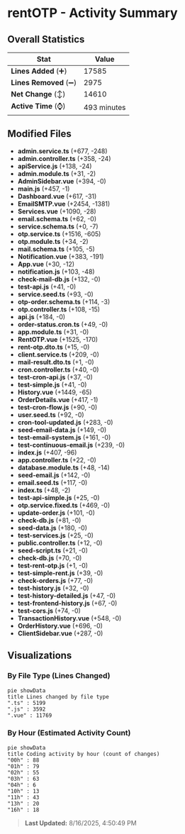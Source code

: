 # rentOTP - Activity Summary 

## Overall Statistics

| Stat                   | Value                                                             |
| ---------------------- | ----------------------------------------------------------------- |
| **Lines Added** (➕)   | 17585                                          |
| **Lines Removed** (➖) | 2975                                        |
| **Net Change** (↕)    | 14610                |
| **Active Time** (⌚)   | 493 minutes |


## Modified Files
- **admin.service.ts** (+677, -248)
- **admin.controller.ts** (+358, -24)
- **apiService.js** (+138, -24)
- **admin.module.ts** (+31, -2)
- **AdminSidebar.vue** (+394, -0)
- **main.js** (+457, -1)
- **Dashboard.vue** (+617, -31)
- **EmailSMTP.vue** (+2454, -1381)
- **Services.vue** (+1090, -28)
- **email.schema.ts** (+62, -0)
- **service.schema.ts** (+0, -7)
- **otp.service.ts** (+1516, -605)
- **otp.module.ts** (+34, -2)
- **mail.schema.ts** (+105, -5)
- **Notification.vue** (+383, -191)
- **App.vue** (+30, -12)
- **notification.js** (+103, -48)
- **check-mail-db.js** (+132, -0)
- **test-api.js** (+41, -0)
- **service.seed.ts** (+93, -0)
- **otp-order.schema.ts** (+114, -3)
- **otp.controller.ts** (+108, -15)
- **api.js** (+184, -0)
- **order-status.cron.ts** (+49, -0)
- **app.module.ts** (+31, -0)
- **RentOTP.vue** (+1525, -170)
- **rent-otp.dto.ts** (+15, -0)
- **client.service.ts** (+209, -0)
- **mail-result.dto.ts** (+1, -0)
- **cron.controller.ts** (+40, -0)
- **test-cron-api.js** (+37, -0)
- **test-simple.js** (+41, -0)
- **History.vue** (+1449, -65)
- **OrderDetails.vue** (+417, -1)
- **test-cron-flow.js** (+90, -0)
- **user.seed.ts** (+92, -0)
- **cron-tool-updated.js** (+283, -0)
- **seed-email-data.js** (+149, -0)
- **test-email-system.js** (+161, -0)
- **test-continuous-email.js** (+239, -0)
- **index.js** (+407, -96)
- **app.controller.ts** (+22, -0)
- **database.module.ts** (+48, -14)
- **seed-email.js** (+142, -0)
- **email.seed.ts** (+117, -0)
- **index.ts** (+48, -2)
- **test-api-simple.js** (+25, -0)
- **otp.service.fixed.ts** (+469, -0)
- **update-order.js** (+101, -0)
- **check-db.js** (+81, -0)
- **seed-data.js** (+180, -0)
- **test-services.js** (+25, -0)
- **public.controller.ts** (+12, -0)
- **seed-script.ts** (+21, -0)
- **check-db.js** (+70, -0)
- **test-rent-otp.js** (+1, -0)
- **test-simple-rent.js** (+39, -0)
- **check-orders.js** (+77, -0)
- **test-history.js** (+32, -0)
- **test-history-detailed.js** (+47, -0)
- **test-frontend-history.js** (+67, -0)
- **test-cors.js** (+74, -0)
- **TransactionHistory.vue** (+548, -0)
- **OrderHistory.vue** (+696, -0)
- **ClientSidebar.vue** (+287, -0)

## Visualizations

### By File Type (Lines Changed)

```mermaid
pie showData
title Lines changed by file type
".ts" : 5199
".js" : 3592
".vue" : 11769
```

### By Hour (Estimated Activity Count)

```mermaid
pie showData
title Coding activity by hour (count of changes)
"00h" : 88
"01h" : 79
"02h" : 55
"03h" : 63
"04h" : 6
"10h" : 13
"11h" : 43
"13h" : 20
"16h" : 18
```


> **Last Updated:** 8/16/2025, 4:50:49 PM